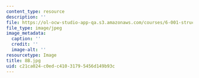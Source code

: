 ```yaml
---
content_type: resource
description: ''
file: https://ol-ocw-studio-app-qa.s3.amazonaws.com/courses/6-001-structure-and-interpretation-of-computer-programs-spring-2005/c21ca024c0edc41031795456d149b93c_8B.jpg
file_type: image/jpeg
image_metadata:
  caption: ''
  credit: ''
  image-alt: ''
resourcetype: Image
title: 8B.jpg
uid: c21ca024-c0ed-c410-3179-5456d149b93c
---
```

